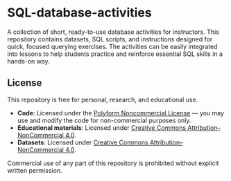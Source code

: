 # SQL-database-activities
A collection of short, ready-to-use database activities for instructors. This repository contains datasets, SQL scripts, and instructions designed for quick, focused querying exercises. The activities can be easily integrated into lessons to help students practice and reinforce essential SQL skills in a hands-on way.

## License
This repository is free for personal, research, and educational use.

- **Code**: Licensed under the [Polyform Noncommercial License](./LICENSE) — you may use and modify the code for non-commercial purposes only.
- **Educational materials**: Licensed under [Creative Commons Attribution–NonCommercial 4.0](./LICENSE-EDUCATION).
- **Datasets**: Licensed under [Creative Commons Attribution–NonCommercial 4.0](./data/LICENSE).

Commercial use of any part of this repository is prohibited without explicit written permission.
